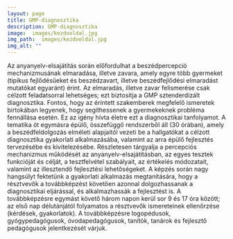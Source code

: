 ```yaml
---
layout: page
title: GMP-diagnosztika
description: GMP-diagnosztika
image:  images/kezdooldal.jpg
img_path:  images/kezdooldal.jpg
img_alt: ""
---
```


Az anyanyelv-elsajátítás során előfordulhat a beszédpercepció mechanizmusának elmaradása, illetve zavara, amely egyre több gyermeket (tipikus fejlődésűeket és beszédzavart, illetve beszédfejlődési elmaradást mutatókat egyaránt) érint. Az elmaradás, illetve zavar felismerése csak célzott feladatsorral lehetséges; ezt biztosítja a GMP sztenderdizált diagnosztika. Fontos, hogy az érintett szakemberek megfelelő ismeretek birtokában legyenek, hogy segíthessenek a gyermekeknek probléma fennállása esetén. Ez az igény hívta életre ezt a diagnosztikai tanfolyamot. A tematika öt egymásra épülő, összefüggő rendszerből áll (30 órában), amely a beszédfeldolgozás elméleti alapjaitól vezeti be a hallgatókat a célzott diagnosztika gyakorlati alkalmazásába, valamint az arra épülő fejlesztés tervezésébe és kivitelezésébe. Részletesen tárgyalja a percepciós mechanizmus működését az anyanyelv-elsajátításban, az egyes tesztek funkcióját és célját, a tesztfelvétel szabályait, az értékelés módozatait, valamint az illesztendő fejlesztési lehetőségeket. A képzés során nagy hangsúlyt fektetünk a gyakorlati alkalmazás megtanítására, hogy a résztvevők a továbbképzést követően azonnal dolgozhassanak a diagnosztikai eljárással, és alkalmazhassák a fejlesztést is. A továbbképzésre egymást követő három napon kerül sor 9 és 17 óra között; az első nap délutánjától folyamatos a résztvevők ismereteinek ellenőrzése (kérdések, gyakorlatok). A továbbképzésre logopédusok, gyógypedagógusok, óvodapedagógusok, tanítók, tanárok és fejlesztő pedagógusok jelentkezését várjuk.